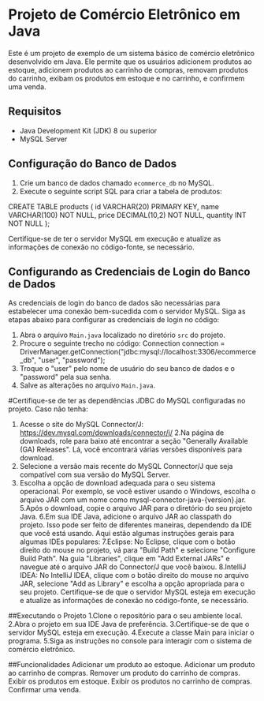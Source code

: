 
# Projeto de Comércio Eletrônico em Java

Este é um projeto de exemplo de um sistema básico de comércio eletrônico desenvolvido em Java. Ele permite que os usuários adicionem produtos ao estoque, adicionem produtos ao carrinho de compras, removam produtos do carrinho, exibam os produtos em estoque e no carrinho, e confirmem uma venda.

## Requisitos
- Java Development Kit (JDK) 8 ou superior
- MySQL Server

## Configuração do Banco de Dados

1. Crie um banco de dados chamado `ecommerce_db` no MySQL.
2. Execute o seguinte script SQL para criar a tabela de produtos:

CREATE TABLE products (
    id VARCHAR(20) PRIMARY KEY,
    name VARCHAR(100) NOT NULL,
    price DECIMAL(10,2) NOT NULL,
    quantity INT NOT NULL
);

Certifique-se de ter o servidor MySQL em execução e atualize as informações de conexão no código-fonte, se necessário.

## Configurando as Credenciais de Login do Banco de Dados
As credenciais de login do banco de dados são necessárias para estabelecer uma conexão bem-sucedida com o servidor MySQL. Siga as etapas abaixo para configurar as credenciais de login no código:
1. Abra o arquivo `Main.java` localizado no diretório `src` do projeto.
2. Procure o seguinte trecho no código: Connection connection = DriverManager.getConnection("jdbc:mysql://localhost:3306/ecommerce_db", "user", "password");
3. Troque o "user" pelo nome de usuário do seu banco de dados e o "password" pela sua senha.
4. Salve as alterações no arquivo `Main.java`.

#Certifique-se de ter as dependências JDBC do MySQL configuradas no projeto.
Caso não tenha: 
 1. Acesse o site do MySQL Connector/J: https://dev.mysql.com/downloads/connector/j/
 2.Na página de downloads, role para baixo até encontrar a seção "Generally Available (GA) Releases". Lá, você encontrará várias versões disponíveis para download.
 3. Selecione a versão mais recente do MySQL Connector/J que seja compatível com sua versão do MySQL Server.
 4. Escolha a opção de download adequada para o seu sistema operacional. Por exemplo, se você estiver usando o Windows, escolha o arquivo JAR com um nome como mysql-connector-java-{version}.jar.
 5.Após o download, copie o arquivo JAR para o diretório do seu projeto Java.
 6.Em sua IDE Java, adicione o arquivo JAR ao classpath do projeto. Isso pode ser feito de diferentes maneiras, dependendo da IDE que você está usando. Aqui estão algumas instruções gerais para algumas IDEs populares:
 7.Eclipse: No Eclipse, clique com o botão direito do mouse no projeto, vá para "Build Path" e selecione "Configure Build Path". Na guia "Libraries", clique em "Add External JARs" e navegue até o arquivo JAR do Connector/J que você baixou.
 8.IntelliJ IDEA: No IntelliJ IDEA, clique com o botão direito do mouse no arquivo JAR, selecione "Add as Library" e escolha a opção apropriada para o seu projeto.
  Certifique-se de que o servidor MySQL esteja em execução e atualize as informações de conexão no código-fonte, se necessário.


##Executando o Projeto
1.Clone o repositório para o seu ambiente local.
2.Abra o projeto em sua IDE Java de preferência.
3.Certifique-se de que o servidor MySQL esteja em execução.
4.Execute a classe Main para iniciar o programa.
5.Siga as instruções no console para interagir com o sistema de comércio eletrônico.

##Funcionalidades
Adicionar um produto ao estoque.
Adicionar um produto ao carrinho de compras.
Remover um produto do carrinho de compras.
Exibir os produtos em estoque.
Exibir os produtos no carrinho de compras.
Confirmar uma venda.
